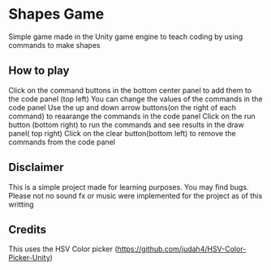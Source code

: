 # Shapes Game
Simple game made in the Unity game engine to teach coding by using commands to make shapes

## How to play
Click on the command buttons in the bottom center panel to add them to the code panel (top left)
You can change the values of the commands in the code panel
Use the up and down arrow buttons(on the right of each command) to reaarange the commands in the code panel
Click on the run button (bottom right) to run the commands and see results in the draw panel( top right)
Click on the clear button(bottom left) to remove the commands from the code panel

## Disclaimer
This is a simple project made for learning purposes. You may find bugs.
Please not no sound fx or music were implemented for the project as of this writting

## Credits
This uses the HSV Color picker (https://github.com/judah4/HSV-Color-Picker-Unity)
